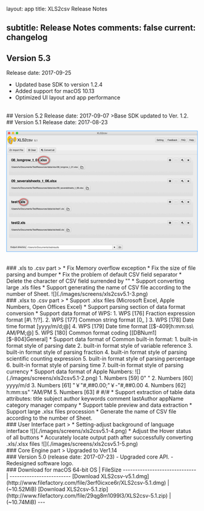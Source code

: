 layout: app
title: XLS2csv Release Notes

subtitle: Release Notes
comments: false
current: changelog
---
## Version 5.3
Release date: 2017-09-25
* Updated base SDK to version 1.2.4
* Added support for macOS 10.13
* Optimized UI layout and app performance 

<br>
## Version 5.2
Release date: 2017-09-07
>Base SDK updated to Ver. 1.2. 

<br>
## Version 5.1 
Release date: 2017-08-23

<script> GmagonUtils.$verNote('2017-08-23')</script>
![](./images/screens/xls2csv5.1-1.png)

<br>
### .xls to .csv part
> * Fix Memory overflow exception
* Fix the size of file parsing and bumper
* Fix the problem of default CSV field separator
* Delete the character of CSV field surrended by ""
* Support converting large .xls files
* Support generating the name of CSV file according to the number of Sheet.
 ![](./images/screens/xls2csv5.1-3.png)

<br>
### .xlsx to .csv part
> * Support .xlsx files (Microsoft Excel, Apple Numbers, Open Offices Excel)
* Support parsing section of data format conversion
* Support data format of WPS: 
               1. WPS [176] Fraction expression format [#\ ?/?].  
               2. WPS [177] Common string format [0_ ]
               3. WPS [178] Date time format [yyyy/m/d;@]
               4. WPS [179] Date time format [[$-409]h:mm:ss\ AM/PM;@]
               5. WPS [180] Common format coding [[DBNum1][$-804]General]
* Support data format of Common built-in format: 
               1. built-in format style of parsing date
               2. built-in format style of variable reference
               3. built-in format style of parsing fraction
               4. built-in format style of parsing scientific counting expression
               5. built-in format style of parsing percentage
               6. built-in format style of parsing time
               7. built-in format style of parsing currency        
* Support data format of Apple Numbers:
![](./images/screens/xls2csv5.1-2.png)
               1. Numbers [59] 0" "
               2. Numbers [60] yyyy/m/d
               3. Numbers [61] "￥"#,##0.00;"￥-"#,##0.00
               4. Numbers [62]  h:mm:ss" "AM/PM
               5. Numbers [63] # #/#
* Support extraction of table data attributes:  
          title
          subject
          author
          keywords
          comment
          lastAuthor
          appName
          category
          manager
          company
* Support table preview and data extraction
* Support large .xlsx files procession
* Generate the name of CSV file according to the number of Sheet.

<br>
### User Interface part 
> * Setting-adjust background of language interface
![](./images/screens/xls2csv5.1-4.png)
* Adjust the Hover status of all buttons
* Accurately locate output path after successfully converting .xls/.xlsx files
![](./images/screens/xls2csv5.1-5.png)  

<br>
### Core Engine part
> Upgraded to Ver1.14

<br>
### Version 5.0 (release date: 2017-07-23)
- Upgraded core API.
- Redesigned software logo.

<br>
### Download
for macOS 64-bit OS | FileSize
------------------------------ | -------------------------
[Download XLS2csv-v5.1.dmg](http://www.filefactory.com/file/3erf0icxce6r/XLS2csv-5.1.dmg)    | (~10.52MiB)
[Download XLS2csv-5.1.zip](http://www.filefactory.com/file/29qg8m1099l3/XLS2csv-5.1.zip)    | (~10.74MiB)
---

